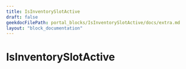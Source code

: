 ```yaml
---
title: IsInventorySlotActive
draft: false
geekdocFilePath: portal_blocks/IsInventorySlotActive/docs/extra.md
layout: "block_documentation"
---
```

# IsInventorySlotActive